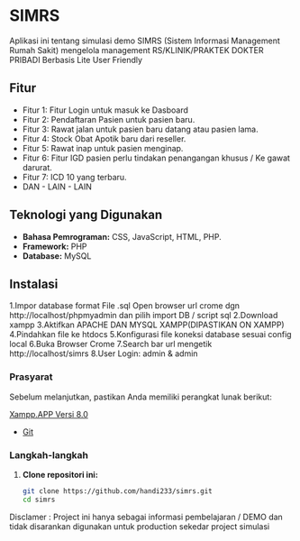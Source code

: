 # SIMRS

Aplikasi ini tentang simulasi demo SIMRS (Sistem Informasi Management Rumah Sakit) mengelola management RS/KLINIK/PRAKTEK DOKTER PRIBADI Berbasis Lite User Friendly

## Fitur

- Fitur 1: Fitur Login untuk masuk ke Dasboard
- Fitur 2: Pendaftaran Pasien untuk pasien baru.
- Fitur 3: Rawat jalan untuk pasien baru datang atau pasien lama.
- Fitur 4: Stock Obat Apotik baru dari reseller.
- Fitur 5: Rawat inap untuk pasien menginap.
- Fitur 6: Fitur IGD pasien perlu tindakan penangangan khusus / Ke gawat darurat.
- Fitur 7: ICD 10 yang terbaru.
- DAN - LAIN - LAIN
  
## Teknologi yang Digunakan

- **Bahasa Pemrograman:** CSS, JavaScript, HTML, PHP.
- **Framework:** PHP 
- **Database:** MySQL


## Instalasi

1.Impor database format File  .sql Open browser url crome dgn http://localhost/phpmyadmin dan pilih import DB / script sql
2.Download xampp
3.Aktifkan APACHE DAN MYSQL XAMPP(DIPASTIKAN ON XAMPP)
4.Pindahkan file ke htdocs
5.Konfigurasi file koneksi database sesuai config local
6.Buka Browser Crome
7.Search bar url mengetik http://localhost/simrs
8.User Login: admin & admin


### Prasyarat

Sebelum melanjutkan, pastikan Anda memiliki perangkat lunak berikut:

  [Xampp.APP Versi 8.0](https://www.apachefriends.org/download.html)
- [Git](https://git-scm.com/)


### Langkah-langkah

1. **Clone repositori ini:**
   ```bash
   git clone https://github.com/handi233/simrs.git
   cd simrs


Disclamer : Project ini hanya sebagai informasi pembelajaran / DEMO dan tidak disarankan digunakan untuk production sekedar project simulasi 
